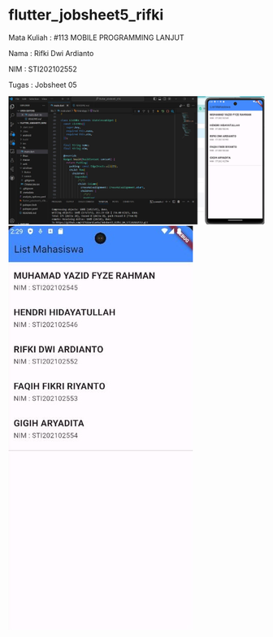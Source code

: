 # flutter_jobsheet5_rifki

Mata Kuliah : #113 MOBILE PROGRAMMING LANJUT

Nama   : Rifki Dwi Ardianto

NIM    : STI202102552

Tugas  : Jobsheet 05

![image](https://github.com/rifkidardianto/Jobsheet5_Rifki_DA_STI202102552/blob/main/screenshot/capture.JPG)
![image](https://github.com/rifkidardianto/Jobsheet5_Rifki_DA_STI202102552/blob/main/screenshot/capture2.JPG)
